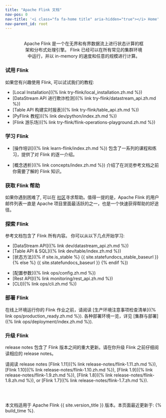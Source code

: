 ```yaml
---
title: "Apache Flink 文档"
nav-pos: 0
nav-title: '<i class="fa fa-home title" aria-hidden="true"></i> Home'
nav-parent_id: root
---
```

<!--
Licensed to the Apache Software Foundation (ASF) under one
or more contributor license agreements.  See the NOTICE file
distributed with this work for additional information
regarding copyright ownership.  The ASF licenses this file
to you under the Apache License, Version 2.0 (the
"License"); you may not use this file except in compliance
with the License.  You may obtain a copy of the License at

  http://www.apache.org/licenses/LICENSE-2.0

Unless required by applicable law or agreed to in writing,
software distributed under the License is distributed on an
"AS IS" BASIS, WITHOUT WARRANTIES OR CONDITIONS OF ANY
KIND, either express or implied.  See the License for the
specific language governing permissions and limitations
under the License.
-->

<p style="margin: 30px 60px 0 60px;text-align: center" markdown="1">
Apache Flink 是一个在无界和有界数据流上进行状态计算的框架和分布式处理引擎。 Flink 已经可以在所有常见的集群环境中运行，并以 in-memory 的速度和任意的规模进行计算。
</p>

<div class="row">
<div class="col-sm-6" markdown="1">

### 试用 Flink

如果您有兴趣使用 Flink, 可以试试我们的教程:

* [Local Installation]({% link try-flink/local_installation.zh.md %})
* [DataStream API 进行欺诈检测]({% link try-flink/datastream_api.zh.md %})
* [Table API 构建实时报表]({% link try-flink/table_api.zh.md %})
* [PyFlink 教程]({% link dev/python/index.zh.md %})
* [Flink 游乐场]({% link try-flink/flink-operations-playground.zh.md %})

### 学习 Flink

* [操作培训]({% link learn-flink/index.zh.md %}) 包含了一系列的课程和练习，提供了对 Flink 的逐一介绍。

* [概念透析]({% link concepts/index.zh.md %}) 介绍了在浏览参考文档之前你需要了解的 Flink 知识。

### 获取 Flink 帮助

如果你遇到困难了, 可以在 [社区](https://flink.apache.org/zh/community.html)寻求帮助。值得一提的是，Apache Flink 的用户邮件列表一直是 Apache 项目里面最活跃的之一，也是一个快速获得帮助的好途径。

</div>
<div class="col-sm-6" markdown="1">

### 探索 Flink

参考文档包含了 Flink 所有内容。 你可以从以下几点开始学习:

<div class="row">
<div class="col-sm-6" markdown="1">

* [DataStream API]({% link dev/datastream_api.zh.md %})
* [Table API &amp; SQL]({% link dev/table/index.zh.md %})
* [状态方法]({% if site.is_stable %} {{ site.statefundocs_stable_baseurl }} {% else %} {{ site.statefundocs_baseurl }} {% endif %})

</div>
<div class="col-sm-6" markdown="1">

* [配置参数]({% link ops/config.zh.md %})
* [Rest API]({% link monitoring/rest_api.zh.md %})
* [CLI]({% link ops/cli.zh.md %})

</div>
</div>

### 部署 Flink

在线上环境运行你的 Flink 作业之前，请阅读 [生产环境注意事项检查清单]({% link ops/production_ready.zh.md %}). 各种部署环境一览，详见 [集群与部署]({% link ops/deployment/index.zh.md %}). 

### 升级 Flink

release notes 包含了 Flink 版本之间的重大更新。请在你升级 Flink 之前仔细阅读相应的 release notes。

请阅读 release notes [Flink 1.11]({% link release-notes/flink-1.11.zh.md %}), [Flink 1.10]({% link release-notes/flink-1.10.zh.md %}), [Flink 1.9]({% link release-notes/flink-1.9.zh.md %}), [Flink 1.8]({% link release-notes/flink-1.8.zh.md %}), or [Flink 1.7]({% link release-notes/flink-1.7.zh.md %}).

</div>
</div>

<div style="margin: 40px 0 0 0; position: relative; top: 20px;">
<p>
本文档适用于 Apache Flink {{ site.version_title }} 版本。本页面最近更新于: {% build_time %}.
</p>
</div>
